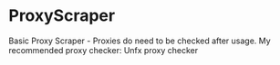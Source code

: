 # ProxyScraper
 
 Basic Proxy Scraper - Proxies do need to be checked after usage.
 My recommended proxy checker: Unfx proxy checker